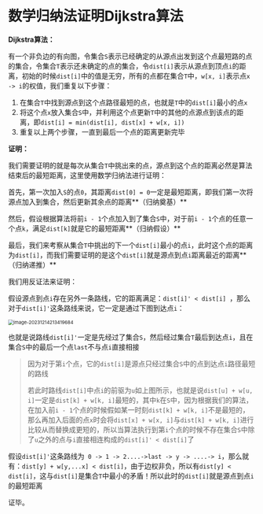 # 数学归纳法证明Dijkstra算法

**Dijkstra算法：**

有一个非负边的有向图，令集合`S`表示已经确定的从源点出发到这个点最短路的点的集合，令集合`T`表示还未确定的点的集合，令`dist[i]`表示从源点到顶点`i`的距离，初始的时候`dist[i]`中的值是无穷，所有的点都在集合`T`中，`w[x, i]`表示点`x -> i`的权值，我们重复以下步骤：

1. 在集合`T`中找到源点到这个点路径最短的点，也就是`T`中的`dist[i]`最小的点`x`
2. 将这个点`x`放入集合`S`中，并利用这个点更新`T`中的其他的点源点到该点的距离，即`dist[i] = min(dist[i], dist[x] + w[x, i])`
3. 重复以上两个步骤，一直到最后一个点的距离更新完毕

**证明：**

我们需要证明的就是每次从集合`T`中挑出来的点，源点到这个点的距离必然是算法结束后的最短距离，这里使用数学归纳法进行证明：

首先，第一次加入`S`的点`0`，其距离`dist[0] = 0`一定是最短距离，即我们第一次将源点加入到集合，然后更新其余点的距离**（归纳奠基）**

然后，假设根据算法将前`i - 1`个点加入到了集合`S`中，对于前`i - 1`个点的任意一个点`k`，满足`dist[k]`就是它的最短距离**（归纳假设）**

最后，我们来考察从集合`T`中挑出的下一个`dist[i]`最小的点`i`，此时这个点的距离为`dist[i]`，而我们需要证明的是这个`dist[i]`就是源点到点`i`距离最近的距离**（归纳递推）**

我们用反证法来证明：

假设源点到点`i`存在另外一条路线，它的距离满足：`dist[i]' < dist[i] `，那么对于`dist[i]'`这条路线来说，它一定是通过下图到达点`i`：

<img src="https://typora-1310242472.cos.ap-nanjing.myqcloud.com/typora_img/image-20231214213419684.png" alt="image-20231214213419684" style="zoom:67%;" />

也就是说路线`dist[i]'`一定是先经过了集合`S`，然后经过集合`T`最后到达点`i`，且在集合`S`中的最后一个点`last`不与点`i`直接相接

> 因为对于第`i`个点，它的`dist[i]`是源点只经过集合`S`中的点到达点`i`路径最短的路线
>
> 若此时路线`dist[i]`中点`i`的前驱为`u`如上图所示，也就是说`dist[u] + w[u, i]`一定是`dist[k] + w[k, i]`最短的，其中`k`在`S`中，因为根据我们的算法，在加入前`i - 1`个点的时候假如某一时刻`dist[k] + w[k, i]`不是最短的，那么再加入后面的点`x`时会将`dist[x] + w[x, i]`与`dist[k] + w[k, i]`进行比较从而替换成更短的，所以当算法执行到第`i`个点的时候不存在集合`S`中除了`u`之外的点与`i`直接相连构成的`dist[i]' < dist[i]`了

假设`dist[i]'`这条路线为` 0 -> 1 -> 2....->last -> y -> ....-> i`，那么就有：`dist[y] + w[y,...x] < dist[i]`，由于边权非负，所以有`dist[y] < dist[i]`，这与`dist[i]`是集合`T`中最小的矛盾！所以此时的`dist[i]`就是源点到点`i`的最短距离

证毕。



